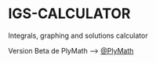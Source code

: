# IGS-CALCULATOR
Integrals, graphing and solutions calculator

Version Beta de PlyMath --> [@PlyMath](https://github.com/Code-Jathon/PlyMath)
